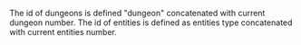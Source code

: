 The id of dungeons is defined "dungeon" concatenated with current dungeon number.
The id of entities is defined as entities type concatenated with current entities number.